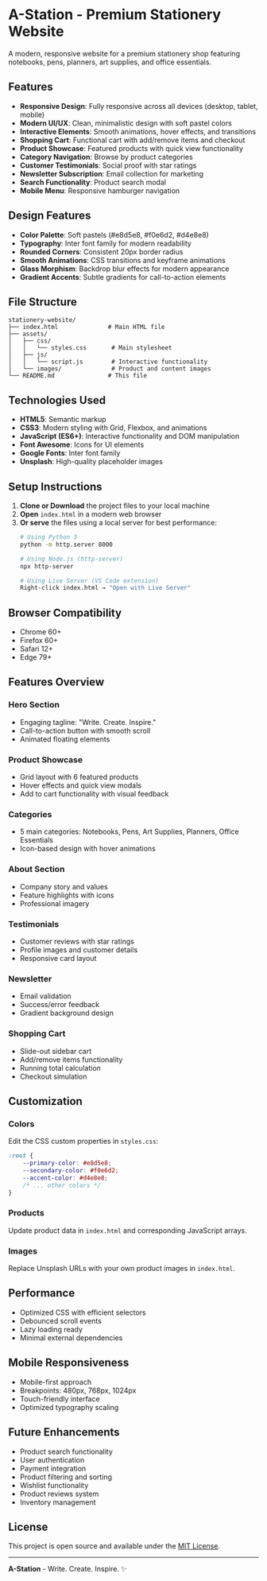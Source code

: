 # A-Station - Premium Stationery Website

A modern, responsive website for a premium stationery shop featuring notebooks, pens, planners, art supplies, and office essentials.

## Features

- **Responsive Design**: Fully responsive across all devices (desktop, tablet, mobile)
- **Modern UI/UX**: Clean, minimalistic design with soft pastel colors
- **Interactive Elements**: Smooth animations, hover effects, and transitions
- **Shopping Cart**: Functional cart with add/remove items and checkout
- **Product Showcase**: Featured products with quick view functionality
- **Category Navigation**: Browse by product categories
- **Customer Testimonials**: Social proof with star ratings
- **Newsletter Subscription**: Email collection for marketing
- **Search Functionality**: Product search modal
- **Mobile Menu**: Responsive hamburger navigation

## Design Features

- **Color Palette**: Soft pastels (#e8d5e8, #f0e6d2, #d4e8e8)
- **Typography**: Inter font family for modern readability
- **Rounded Corners**: Consistent 20px border radius
- **Smooth Animations**: CSS transitions and keyframe animations
- **Glass Morphism**: Backdrop blur effects for modern appearance
- **Gradient Accents**: Subtle gradients for call-to-action elements

## File Structure

```
stationery-website/
├── index.html              # Main HTML file
├── assets/
│   ├── css/
│   │   └── styles.css       # Main stylesheet
│   ├── js/
│   │   └── script.js        # Interactive functionality
│   └── images/              # Product and content images
└── README.md               # This file
```

## Technologies Used

- **HTML5**: Semantic markup
- **CSS3**: Modern styling with Grid, Flexbox, and animations
- **JavaScript (ES6+)**: Interactive functionality and DOM manipulation
- **Font Awesome**: Icons for UI elements
- **Google Fonts**: Inter font family
- **Unsplash**: High-quality placeholder images

## Setup Instructions

1. **Clone or Download** the project files to your local machine
2. **Open** `index.html` in a modern web browser
3. **Or serve** the files using a local server for best performance:
   ```bash
   # Using Python 3
   python -m http.server 8000
   
   # Using Node.js (http-server)
   npx http-server
   
   # Using Live Server (VS Code extension)
   Right-click index.html → "Open with Live Server"
   ```

## Browser Compatibility

- Chrome 60+
- Firefox 60+
- Safari 12+
- Edge 79+

## Features Overview

### Hero Section
- Engaging tagline: "Write. Create. Inspire."
- Call-to-action button with smooth scroll
- Animated floating elements

### Product Showcase
- Grid layout with 6 featured products
- Hover effects and quick view modals
- Add to cart functionality with visual feedback

### Categories
- 5 main categories: Notebooks, Pens, Art Supplies, Planners, Office Essentials
- Icon-based design with hover animations

### About Section
- Company story and values
- Feature highlights with icons
- Professional imagery

### Testimonials
- Customer reviews with star ratings
- Profile images and customer details
- Responsive card layout

### Newsletter
- Email validation
- Success/error feedback
- Gradient background design

### Shopping Cart
- Slide-out sidebar cart
- Add/remove items functionality
- Running total calculation
- Checkout simulation

## Customization

### Colors
Edit the CSS custom properties in `styles.css`:
```css
:root {
    --primary-color: #e8d5e8;
    --secondary-color: #f0e6d2;
    --accent-color: #d4e8e8;
    /* ... other colors */
}
```

### Products
Update product data in `index.html` and corresponding JavaScript arrays.

### Images
Replace Unsplash URLs with your own product images in `index.html`.

## Performance

- Optimized CSS with efficient selectors
- Debounced scroll events
- Lazy loading ready
- Minimal external dependencies

## Mobile Responsiveness

- Mobile-first approach
- Breakpoints: 480px, 768px, 1024px
- Touch-friendly interface
- Optimized typography scaling

## Future Enhancements

- Product search functionality
- User authentication
- Payment integration
- Product filtering and sorting
- Wishlist functionality
- Product reviews system
- Inventory management

## License

This project is open source and available under the [MIT License](LICENSE).

---

**A-Station** - Write. Create. Inspire. ✨